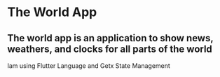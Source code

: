 # The World App
The world app is an application to show news, weathers, and clocks for all parts of the world
-
Iam using Flutter Language and Getx State Management
